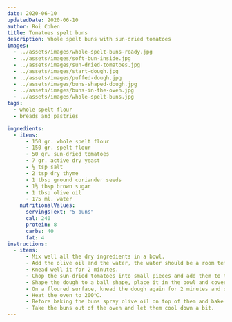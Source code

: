 ```yaml
---
date: 2020-06-10
updatedDate: 2020-06-10
author: Roi Cohen
title: Tomatoes spelt buns
description: Whole spelt buns with sun-dried tomatoes
images:
  - ../assets/images/whole-spelt-buns-ready.jpg
  - ../assets/images/soft-bun-inside.jpg
  - ../assets/images/sun-dried-tomatoes.jpg
  - ../assets/images/start-dough.jpg
  - ../assets/images/puffed-dough.jpg
  - ../assets/images/buns-shaped-dough.jpg
  - ../assets/images/buns-in-the-oven.jpg
  - ../assets/images/whole-spelt-buns.jpg
tags:
  - whole spelt flour
  - breads and pastries

ingredients:
  - items:
      - 150 gr. whole spelt flour
      - 150 gr. spelt flour
      - 50 gr. sun-dried tomatoes
      - 7 gr. active dry yeast
      - ½ tsp salt
      - 2 tsp dry thyme
      - 1 tbsp ground coriander seeds
      - 1½ tbsp brown sugar
      - 1 tbsp olive oil
      - 175 ml. water
    nutritionalValues:
      servingsText: "5 buns"
      cal: 240
      protein: 8
      carbs: 40
      fat: 4
instructions:
  - items:
      - Mix well all the dry ingredients in a bowl.
      - Add the olive oil and the water, the water should be a room temp warm, around 25℃-30℃.
      - Knead well it for 2 minutes.
      - Chop the sun-dried tomatoes into small pieces and add them to the dough, continue to knead for another 5 minutes.
      - Shape the dough to a ball shape, place it in the bowl and cover it. let it rise 1 hour to double its size.
      - On a floured surface, knead the dough again for 2 minutes and divide it into 5 balls. make a bun shape with your hand and set them to rest and rise again for 20-30 minutes.
      - Heat the oven to 200℃.
      - Before baking the buns spray olive oil on top of them and bake them for 15 minutes or until their top becomes darker.
      - Take the buns out of the oven and let them cool down a bit.
---
```


